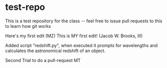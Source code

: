 # test-repo

This is a test repository for the class -- feel free to
issue pull requests to this to learn how git works

Here's my first edit (MZ)
This is MY first edit! (Jacob W. Brooks, III)

Added script "redshift.py", when executed it prompts for wavelengths and calculates the astronomical redshift of an object.

Second Trial to do a pull-request MT
